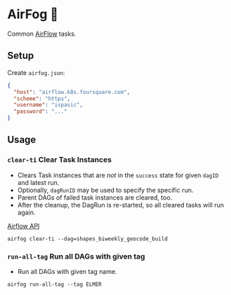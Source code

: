 # AirFog 🌁

Common [AirFlow](https://airflow.apache.org) tasks.

## Setup

Create `airfog.json`:

```json
{
  "host": "airflow.k8s.foursquare.com",
  "scheme": "https",
  "username": "ispasic",
  "password": "..."
}
```

## Usage

### `clear-ti` Clear Task Instances

+ Clears Task instances that are _not_ in the `success` state for given `dagID` and latest run.
+ Optionally, `dagRunID` may be used to specify the specific run.
+ Parent DAGs of failed task instances are cleared, too.
+ After the cleanup, the DagRun is re-started, so all cleared tasks will run again.

[Airflow API](https://airflow.apache.org/docs/apache-airflow/stable/stable-rest-api-ref.html#operation/post_clear_task_instances)

```shell
airfog clear-ti --dag=shapes_biweekly_geocode_build
```

### `run-all-tag` Run all DAGs with given tag

+ Run all DAGs with given tag name.

```shell
airfog run-all-tag --tag ELMER
```